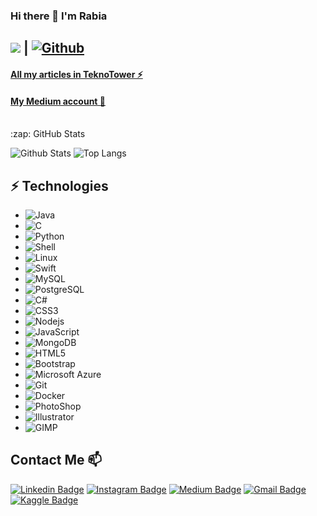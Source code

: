 ### Hi there 👋 I'm Rabia
<!--
**rabiayilmazz/rabiayilmazz** is a ✨ _special_ ✨ repository because its `README.md` (this file) appears on your GitHub profile.

Here are some ideas to get you started:

- 🔭 I’m currently working on ...
- 🌱 I’m currently learning ...
- 👯 I’m looking to collaborate on ...
- 🤔 I’m looking for help with ...
- 💬 Ask me about ...
- 📫 How to reach me: ...
- 😄 Pronouns: ...
- ⚡ Fun fact: ...
-->

## ![](https://visitor-badge.laobi.icu/badge?page_id=rabiayilmazz_rabiayilmazz) **|** [![Github](https://img.shields.io/github/followers/rabiayilmazz?label=Follow&style=social)](https://github.com/rabiayilmazz)

#### [All my articles in TeknoTower ⚡](https://teknotower.com/author/rabia-yilmaz-yazilim-muhendisi/)
#### [My Medium account 💬](https://rabiayilmazz.medium.com/)

<br />

<summary>:zap: GitHub Stats</summary>

![Github Stats](https://github-readme-stats.vercel.app/api?username=rabiayilmazz&count_private=true&show_icons=true&include_all_commits=true&bg_color=30,e96443,904e95&title_color=fff&text_color=fff)
![Top Langs](https://github-readme-stats.vercel.app/api/top-langs/?username=rabiayilmazz&hide=TeX&layout=compact&bg_color=30,e96443,904e95&title_color=fff&text_color=fff)

## ⚡ Technologies

*  ![Java](https://img.shields.io/badge/-Java-black?style=flat-square&logo=java)
*  ![C](https://img.shields.io/badge/-C-black?style=flat-square&logo=c)
*  ![Python](https://img.shields.io/badge/-Python-black?style=flat-square&logo=python)
*  ![Shell](https://img.shields.io/badge/-Shell-black?style=flat-square&logo=shell)
*  ![Linux](https://img.shields.io/badge/-Linux-black?style=flat-square&logo=linux)
*  ![Swift](https://img.shields.io/badge/-Swift-black?style=flat-square&logo=swift)
*  ![MySQL](https://img.shields.io/badge/-MySQL-black?style=flat-square&logo=mysql)
*  ![PostgreSQL](https://img.shields.io/badge/-PostgreSQL-black?style=flat-square&logo=postgresql)
*  ![C#](https://img.shields.io/badge/-CSharp-black?style=flat-square&logo=csharp)
*  ![CSS3](https://img.shields.io/badge/-CSS3-black?style=flat-square&logoColor=CSS3)
*  ![Nodejs](https://img.shields.io/badge/-Nodejs-black?style=flat-square&logo=Node.js)
*  ![JavaScript](https://img.shields.io/badge/-JavaScript-black?style=flat-square&logo=javascript)
*  ![MongoDB](https://img.shields.io/badge/-MongoDB-black?style=flat-square&logo=mongodb)
*  ![HTML5](https://img.shields.io/badge/-HTML5-black?style=flat-square&logo=html5&logoColor=white)
*  ![Bootstrap](https://img.shields.io/badge/-Bootstrap-black?style=flat-square&logo=bootstrap)
*  ![Microsoft Azure](https://img.shields.io/badge/Microsoft%20Azure-black?style=flat-square&logo=microsoft-azure)
*  ![Git](https://img.shields.io/badge/-Git-black?style=flat-square&logo=git)
*  ![Docker](https://img.shields.io/badge/-Docker-black?style=flat-square&logo=docker)
*  ![PhotoShop](https://img.shields.io/badge/-PhotoShop-black?style=flat-square&logo=photoshop)
*  ![Illustrator](https://img.shields.io/badge/-Illustrator-black?style=flat-square&logo=ıllustrator)
*  ![GIMP](https://img.shields.io/badge/-GIMP-black?style=flat-square&logo=gimp)

## Contact Me 📫

[![Linkedin Badge](https://img.shields.io/badge/-rabiayilmazz-blue?style=flat-square&logo=Linkedin&logoColor=white&link=https://www.linkedin.com/in/rabiayilmazz/)](https://www.linkedin.com/in/rabiayilmazz/)
[![Instagram Badge](https://img.shields.io/badge/-rrbylmzz-purple?style=flat-square&logo=instagram&logoColor=white&link=https://instagram.com/rrbylmzz/)](https://instagram.com/rrbylmzz)
[![Medium Badge](https://img.shields.io/badge/-@rabiayilmazz-03a57a?style=flat-square&labelColor=000000&logo=Medium&link=https://medium.com/@rabiayilmazz/)](https://medium.com/@rabiayilmazz)
[![Gmail Badge](https://img.shields.io/badge/-yyilmazrabiaa@gmail.com-c14438?style=flat-square&logo=Gmail&logoColor=white&link=mailto:yyilmazzrabiaa@gmail.com)](mailto:yyilmazrabiaa@gmail.com)
[![Kaggle Badge](https://img.shields.io/badge/-rabiayilmazz-blue?style=flat-square&logo=kaggle&logoColor=white&link=https://kaggle.com/rabiayilmazz/)](https://kaggle.com/rabiayilmazz)

<!--

![React](https://img.shields.io/badge/-React-black?style=flat-square&logo=react)
![C++](https://img.shields.io/badge/-C++-00599C?style=flat-square&logo=c)
![TypeScript](https://img.shields.io/badge/-TypeScript-007ACC?style=flat-square&logo=typescript)
![Redis](https://img.shields.io/badge/-Redis-black?style=flat-square&logo=Redis)
![ElasticSearch](https://img.shields.io/badge/-ElasticSearch-005571?style=flat-square&logo=elasticsearch)
![GraphQL](https://img.shields.io/badge/-GraphQL-E10098?style=flat-square&logo=graphql)
![Apollo GraphQL](https://img.shields.io/badge/-Apollo%20GraphQL-311C87?style=flat-square&logo=apollo-graphql)
![DigitalOcean](https://img.shields.io/badge/-Digital%20Ocean-darkblue?style=flat-square&logo=digitalocean)
![Amazon AWS](https://img.shields.io/badge/Amazon%20AWS-232F3E?style=flat-square&logo=amazon-aws)
![Angular](https://img.shields.io/badge/-Angular-black?style=flat-square&logo=angular)
## Fancy seeing you here! <img src="https://raw.githubusercontent.com/aemmadi/aemmadi/master/wave.gif" width="30px">
I am Anirudh Emmadi, people call me Ani, currently pursuing my bachelor's degree majoring in computer science from [The Univesity of Texas at Dallas](https://utdallas.edu/). I am a tech enthusiast & an open-source advocate. I am always open to collaborating on projects and innovative/disruptive ideas. Find out more about me & feel free to connect with me here: 
![Rabia's GitHub stats](https://github-readme-stats.vercel.app/api?username=rabiayilmazz&bg_color=30,e96443,904e95&title_color=fff&text_color=fff)

[![Youtube Badge](https://img.shields.io/badge/-rabiayilmazz-darkred?style=flat-square&logo=youtube&logoColor=white&link=https://www.youtube.com/channel/UCqyqtDl-qhb8-g1_9k7BOfQ)](https://www.youtube.com/channel/UCqyqtDl-qhb8-g1_9k7BOfQ)

[![Facebook Badge](https://img.shields.io/badge/-rabiayilmazz-blue?style=flat-square&logo=Facebook&logoColor=white&link=https://www.facebook.com/rabia.yilmaz.72242/)](https://www.facebook.com/rabia.yilmaz.72242)
[![Twitter Badge](https://img.shields.io/badge/-rrbylmzz-purple?style=flat-square&logo=twitter&logoColor=white&link=https://twitter.com/rbylmzzz/)](https://twitter.com/rbylmzzz)
-->
